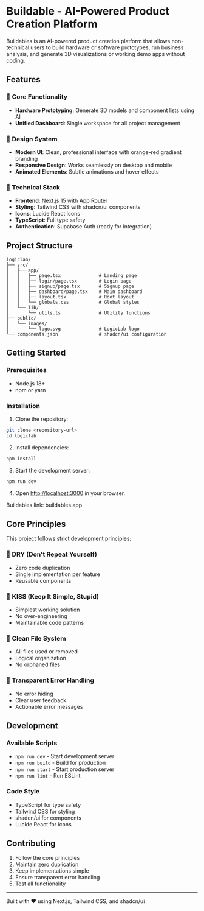 # Buildable - AI-Powered Product Creation Platform

Buildables is an AI-powered product creation platform that allows non-technical users to build hardware or software prototypes, run business analysis, and generate 3D visualizations or working demo apps without coding.

## Features

### 🚀 Core Functionality
- **Hardware Prototyping**: Generate 3D models and component lists using AI
- **Unified Dashboard**: Single workspace for all project management

### 🎨 Design System
- **Modern UI**: Clean, professional interface with orange-red gradient branding
- **Responsive Design**: Works seamlessly on desktop and mobile
- **Animated Elements**: Subtle animations and hover effects


### 🔧 Technical Stack
- **Frontend**: Next.js 15 with App Router
- **Styling**: Tailwind CSS with shadcn/ui components
- **Icons**: Lucide React icons
- **TypeScript**: Full type safety
- **Authentication**: Supabase Auth (ready for integration)

## Project Structure

```
logiclab/
├── src/
│   ├── app/
│   │   ├── page.tsx              # Landing page
│   │   ├── login/page.tsx        # Login page
│   │   ├── signup/page.tsx       # Signup page
│   │   ├── dashboard/page.tsx    # Main dashboard
│   │   ├── layout.tsx            # Root layout
│   │   └── globals.css           # Global styles
│   └── lib/
│       └── utils.ts              # Utility functions
├── public/
│   └── images/
│       └── logo.svg              # LogicLab logo
└── components.json               # shadcn/ui configuration
```

## Getting Started

### Prerequisites
- Node.js 18+ 
- npm or yarn

### Installation

1. Clone the repository:
```bash
git clone <repository-url>
cd logiclab
```

2. Install dependencies:
```bash
npm install
```

3. Start the development server:
```bash
npm run dev
```

4. Open [http://localhost:3000](http://localhost:3000) in your browser.

Buildables link: buildables.app

## Core Principles

This project follows strict development principles:

### 🎯 DRY (Don't Repeat Yourself)
- Zero code duplication
- Single implementation per feature
- Reusable components

### 🎯 KISS (Keep It Simple, Stupid)
- Simplest working solution
- No over-engineering
- Maintainable code patterns

### 🎯 Clean File System
- All files used or removed
- Logical organization
- No orphaned files

### 🎯 Transparent Error Handling
- No error hiding
- Clear user feedback
- Actionable error messages


## Development

### Available Scripts

- `npm run dev` - Start development server
- `npm run build` - Build for production
- `npm run start` - Start production server
- `npm run lint` - Run ESLint

### Code Style

- TypeScript for type safety
- Tailwind CSS for styling
- shadcn/ui for components
- Lucide React for icons

## Contributing

1. Follow the core principles
2. Maintain zero duplication
3. Keep implementations simple
4. Ensure transparent error handling
5. Test all functionality


---

Built with ❤️ using Next.js, Tailwind CSS, and shadcn/ui